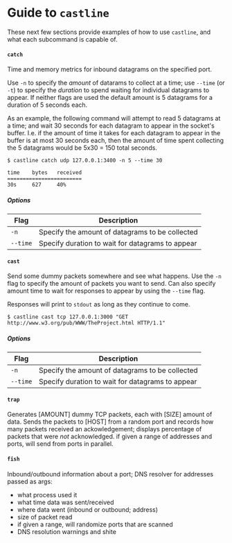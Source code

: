 Guide to `castline`
==================

These next few sections provide examples of how to 
use `castline`, and what each subcommand is capable of.


#### `catch`

Time and memory metrics for inbound datagrams on the specified port.

Use `-n` to specify the _amount_ of datarams to collect at a time;
use `--time` (or `-t`) to specify the _duration_ to spend waiting
for individual datagrams to appear. If neither flags are used the
default amount is 5 datagrams for a duration of 5 seconds each.

As an example, the following command will attempt to read 5 datagrams
at a time; and wait 30 seconds for each datagram to appear in
the socket's buffer. I.e. if the amount of time it takes for each
datagram to appear in the buffer is at most 30 seconds each, then the
amount of time spent collecting the 5 datagrams would be 5x30 = 150
total seconds.

```
$ castline catch udp 127.0.0.1:3400 -n 5 --time 30

time    bytes   received
========================
30s     627     40%
```


##### Options

| Flag | Description |
|------|-------------|
| `-n`   |  Specify the amount of datagrams to be collected|
|`--time`  | Specify duration to wait for datagrams to appear |



#### `cast`

Send some dummy packets somewhere and see what happens. Use the `-n`
flag to specify the amount of packets you want to send. Can also specify
amount time to wait for responses to appear by using the `--time` flag.

Responses will print to `stdout` as long as they continue to come.

```
$ castline cast tcp 127.0.0.1:3000 "GET http://www.w3.org/pub/WWW/TheProject.html HTTP/1.1"
```


##### Options

| Flag | Description |
|------|-------------|
| `-n`   |  Specify the amount of datagrams to be collected|
|`--time`  | Specify duration to wait for datagrams to appear |



#### `trap`

Generates [AMOUNT] dummy TCP packets, each with [SIZE] amount of data. Sends the packets
to [HOST] from a random port and records how many packets received an ackowledgement;
displays percentage of packets that were _not_ acknowledged. if given a range of addresses
and ports, will send from ports in parallel.


#### `fish`

Inbound/outbound information about a port;
DNS resolver for addresses passed as args:

- what process used it
- what time data was sent/received
- where data went (inbound or outbound; address)
- size of packet read
- if given a range, will randomize ports that are scanned
- DNS resolution warnings and shite
